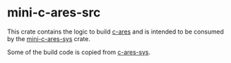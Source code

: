 # mini-c-ares-src

This crate contains the logic to build [c-ares](https://github.com/c-ares/c-ares)
and is intended to be consumed by the [mini-c-ares-sys](https://github.com/zh-jq/mini-c-ares/tree/main/c-ares-sys) crate.

Some of the build code is copied from [c-ares-sys](https://github.com/dimbleby/rust-c-ares/tree/main/c-ares-sys).

